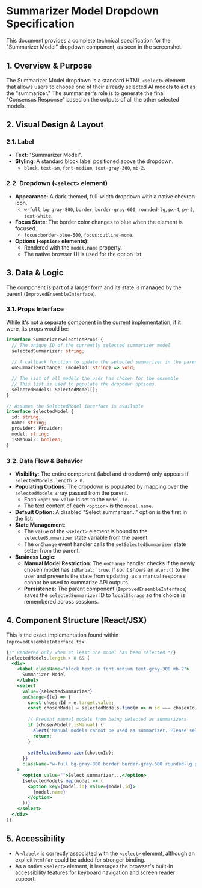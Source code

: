 # Summarizer Model Dropdown Specification

This document provides a complete technical specification for the "Summarizer Model" dropdown component, as seen in the screenshot.

## 1. Overview & Purpose

The Summarizer Model dropdown is a standard HTML `<select>` element that allows users to choose one of their already selected AI models to act as the "summarizer." The summarizer's role is to generate the final "Consensus Response" based on the outputs of all the other selected models.

## 2. Visual Design & Layout

### 2.1. Label
- **Text**: "Summarizer Model".
- **Styling**: A standard block label positioned above the dropdown.
  - `block`, `text-sm`, `font-medium`, `text-gray-300`, `mb-2`.

### 2.2. Dropdown (`<select>` element)
- **Appearance**: A dark-themed, full-width dropdown with a native chevron icon.
  - `w-full`, `bg-gray-800`, `border`, `border-gray-600`, `rounded-lg`, `px-4`, `py-2`, `text-white`.
- **Focus State**: The border color changes to blue when the element is focused.
  - `focus:border-blue-500`, `focus:outline-none`.
- **Options (`<option>` elements)**:
  - Rendered with the `model.name` property.
  - The native browser UI is used for the option list.

## 3. Data & Logic

The component is part of a larger form and its state is managed by the parent (`ImprovedEnsembleInterface`).

### 3.1. Props Interface

While it's not a separate component in the current implementation, if it were, its props would be:

```typescript
interface SummarizerSelectionProps {
  // The unique ID of the currently selected summarizer model
  selectedSummarizer: string;
  
  // A callback function to update the selected summarizer in the parent's state
  onSummarizerChange: (modelId: string) => void;

  // The list of all models the user has chosen for the ensemble
  // This list is used to populate the dropdown options.
  selectedModels: SelectedModel[];
}

// Assumes the SelectedModel interface is available
interface SelectedModel {
  id: string;
  name: string;
  provider: Provider;
  model: string;
  isManual?: boolean;
}
```

### 3.2. Data Flow & Behavior
- **Visibility**: The entire component (label and dropdown) only appears if `selectedModels.length > 0`.
- **Populating Options**: The dropdown is populated by mapping over the `selectedModels` array passed from the parent.
  - Each `<option>` `value` is set to the `model.id`.
  - The text content of each `<option>` is the `model.name`.
- **Default Option**: A disabled "Select summarizer..." option is the first in the list.
- **State Management**:
  - The `value` of the `<select>` element is bound to the `selectedSummarizer` state variable from the parent.
  - The `onChange` event handler calls the `setSelectedSummarizer` state setter from the parent.
- **Business Logic**:
  - **Manual Model Restriction**: The `onChange` handler checks if the newly chosen model has `isManual: true`. If so, it shows an `alert()` to the user and prevents the state from updating, as a manual response cannot be used to summarize API outputs.
  - **Persistence**: The parent component (`ImprovedEnsembleInterface`) saves the `selectedSummarizer` ID to `localStorage` so the choice is remembered across sessions.

## 4. Component Structure (React/JSX)

This is the exact implementation found within `ImprovedEnsembleInterface.tsx`.

```jsx
{/* Rendered only when at least one model has been selected */}
{selectedModels.length > 0 && (
  <div>
    <label className="block text-sm font-medium text-gray-300 mb-2">
      Summarizer Model
    </label>
    <select
      value={selectedSummarizer}
      onChange={(e) => {
        const chosenId = e.target.value;
        const chosenModel = selectedModels.find(m => m.id === chosenId);
        
        // Prevent manual models from being selected as summarizers
        if (chosenModel?.isManual) {
          alert('Manual models cannot be used as summarizer. Please select an API model.');
          return;
        }
        
        setSelectedSummarizer(chosenId);
      }}
      className="w-full bg-gray-800 border border-gray-600 rounded-lg px-4 py-2 text-white focus:border-blue-500 focus:outline-none"
    >
      <option value="">Select summarizer...</option>
      {selectedModels.map(model => (
        <option key={model.id} value={model.id}>
          {model.name}
        </option>
      ))}
    </select>
  </div>
)}
```

## 5. Accessibility
- A `<label>` is correctly associated with the `<select>` element, although an explicit `htmlFor` could be added for stronger binding.
- As a native `<select>` element, it leverages the browser's built-in accessibility features for keyboard navigation and screen reader support.




